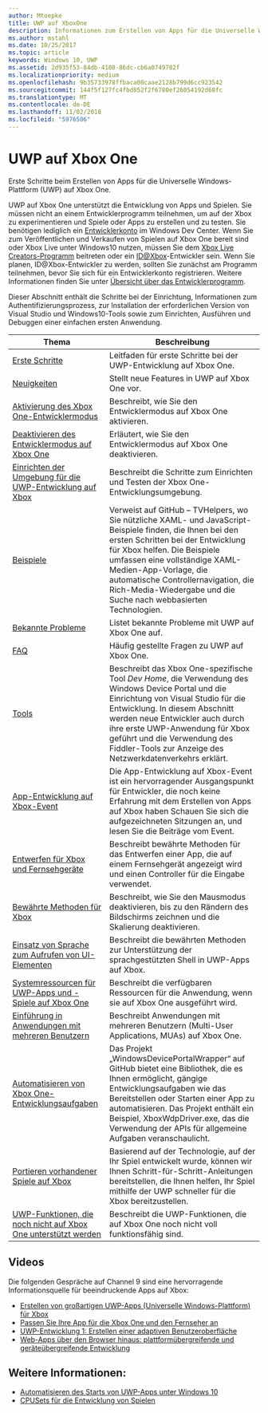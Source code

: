 ```yaml
---
author: Mtoepke
title: UWP auf XboxOne
description: Informationen zum Erstellen von Apps für die Universelle Windows-Plattform (UWP) auf Xbox One.
ms.author: mstahl
ms.date: 10/25/2017
ms.topic: article
keywords: Windows 10, UWP
ms.assetid: 2d935f53-84db-4108-86dc-cb6a0749782f
ms.localizationpriority: medium
ms.openlocfilehash: 9b35733978ffbaca00caae2128b799d6cc923542
ms.sourcegitcommit: 144f5f127fc4fbd852f2f6780ef26054192d68fc
ms.translationtype: MT
ms.contentlocale: de-DE
ms.lasthandoff: 11/02/2018
ms.locfileid: "5976506"
---
```

# <a name="uwp-on-xbox-one"></a>UWP auf Xbox One

Erste Schritte beim Erstellen von Apps für die Universelle Windows-Plattform (UWP) auf Xbox One.

UWP auf Xbox One unterstützt die Entwicklung von Apps und Spielen. Sie müssen nicht an einem Entwicklerprogramm teilnehmen, um auf der Xbox zu experimentieren und Spiele oder Apps zu erstellen und zu testen. Sie benötigen lediglich ein [Entwicklerkonto](https://developer.microsoft.com/en-us/store/register) im Windows Dev Center. Wenn Sie zum Veröffentlichen und Verkaufen von Spielen auf Xbox One bereit sind oder Xbox Live unter Windows10 nutzen, müssen Sie dem [Xbox Live Creators-Programm](https://developer.microsoft.com/games/xbox/xboxlive/creator) beitreten oder ein [ID@Xbox](http://www.xbox.com/Developers/id)-Entwickler sein. Wenn Sie planen, ID@Xbox-Entwickler zu werden, sollten Sie zunächst am Programm teilnehmen, bevor Sie sich für ein Entwicklerkonto registrieren. Weitere Informationen finden Sie unter [Übersicht über das Entwicklerprogramm](../xbox-live/developer-program-overview.md).

Dieser Abschnitt enthält die Schritte bei der Einrichtung, Informationen zum Authentifizierungsprozess, zur Installation der erforderlichen Version von Visual Studio und Windows10-Tools sowie zum Einrichten, Ausführen und Debuggen einer einfachen ersten Anwendung. 

| Thema      | Beschreibung |
|------------|-------------|
|[Erste Schritte](getting-started.md)| Leitfaden für erste Schritte bei der UWP-Entwicklung auf Xbox One. |
|[Neuigkeiten](whats-new.md)| Stellt neue Features in UWP auf Xbox One vor. |
|[Aktivierung des Xbox One-Entwicklermodus](devkit-activation.md)| Beschreibt, wie Sie den Entwicklermodus auf Xbox One aktivieren. |
|[Deaktivieren des Entwicklermodus auf Xbox One](devkit-deactivation.md)| Erläutert, wie Sie den Entwicklermodus auf Xbox One deaktivieren. |
|[Einrichten der Umgebung für die UWP-Entwicklung auf Xbox](development-environment-setup.md)| Beschreibt die Schritte zum Einrichten und Testen der Xbox One-Entwicklungsumgebung. |
|[Beispiele](samples.md)| Verweist auf GitHub – TVHelpers, wo Sie nützliche XAML- und JavaScript-Beispiele finden, die Ihnen bei den ersten Schritten bei der Entwicklung für Xbox helfen. Die Beispiele umfassen eine vollständige XAML-Medien-App-Vorlage, die automatische Controllernavigation, die Rich-Media-Wiedergabe und die Suche nach webbasierten Technologien. |
|[Bekannte Probleme](known-issues.md)| Listet bekannte Probleme mit UWP auf Xbox One auf. |
|[FAQ](frequently-asked-questions.md)| Häufig gestellte Fragen zu UWP auf Xbox One. |
|[Tools](introduction-to-xbox-tools.md)| Beschreibt das Xbox One-spezifische Tool _Dev Home_, die Verwendung des Windows Device Portal und die Einrichtung von Visual Studio für die Entwicklung. In diesem Abschnitt werden neue Entwickler auch durch ihre erste UWP-Anwendung für Xbox geführt und die Verwendung des Fiddler-Tools zur Anzeige des Netzwerkdatenverkehrs erklärt. |
| [App-Entwicklung auf Xbox-Event](https://developer.microsoft.com/windows/projects/campaigns/app-dev-on-xbox-event) | Die App-Entwicklung auf Xbox-Event ist ein hervorragender Ausgangspunkt für Entwickler, die noch keine Erfahrung mit dem Erstellen von Apps auf Xbox haben Schauen Sie sich die aufgezeichneten Sitzungen an, und lesen Sie die Beiträge vom Event. |
|[Entwerfen für Xbox und Fernsehgeräte](../design/devices/designing-for-tv.md)| Beschreibt bewährte Methoden für das Entwerfen einer App, die auf einem Fernsehgerät angezeigt wird und einen Controller für die Eingabe verwendet. |
|[Bewährte Methoden für Xbox](tailoring-for-xbox.md)| Beschreibt, wie Sie den Mausmodus deaktivieren, bis zu den Rändern des Bildschirms zeichnen und die Skalierung deaktivieren. |
|[Einsatz von Sprache zum Aufrufen von UI-Elementen](ves-on-xbox.md)| Beschreibt die bewährten Methoden zur Unterstützung der sprachgestützten Shell in UWP-Apps auf Xbox. |
|[Systemressourcen für UWP-Apps und -Spiele auf Xbox One](system-resource-allocation.md)| Beschreibt die verfügbaren Ressourcen für die Anwendung, wenn sie auf Xbox One ausgeführt wird. |
|[Einführung in Anwendungen mit mehreren Benutzern](multi-user-applications.md)| Beschreibt Anwendungen mit mehreren Benutzern (Multi-User Applications, MUAs) auf Xbox One. |
| [Automatisieren von Xbox One-Entwicklungsaufgaben](https://github.com/Microsoft/WindowsDevicePortalWrapper/tree/v0.9.4) | Das Projekt „WindowsDevicePortalWrapper“ auf GitHub bietet eine Bibliothek, die es Ihnen ermöglicht, gängige Entwicklungsaufgaben wie das Bereitstellen oder Starten einer App zu automatisieren. Das Projekt enthält ein Beispiel, XboxWdpDriver.exe, das die Verwendung der APIs für allgemeine Aufgaben veranschaulicht. |
|[Portieren vorhandener Spiele auf Xbox](development-lanes-landing.md)|Basierend auf der Technologie, auf der Ihr Spiel entwickelt wurde, können wir Ihnen Schritt-für-Schritt-Anleitungen bereitstellen, die Ihnen helfen, Ihr Spiel mithilfe der UWP schneller für die Xbox bereitzustellen.|
|[UWP-Funktionen, die noch nicht auf Xbox One unterstützt werden](http://go.microsoft.com/fwlink/p/?LinkId=760755)|  Beschreibt die UWP-Funktionen, die auf Xbox One noch nicht voll funktionsfähig sind.|

## <a name="videos"></a>Videos

Die folgenden Gespräche auf Channel 9 sind eine hervorragende Informationsquelle für beeindruckende Apps auf Xbox:

* [Erstellen von großartigen UWP-Apps (Universelle Windows-Plattform) für Xbox](https://channel9.msdn.com/Events/Build/2016/B883)
* [Passen Sie Ihre App für die Xbox One und den Fernseher an](https://channel9.msdn.com/Events/Build/2016/T651-R1)
* [UWP-Entwicklung 1: Erstellen einer adaptiven Benutzeroberfläche](https://channel9.msdn.com/Events/Build/2016/L724-R1)
* [Web-Apps über den Browser hinaus: plattformübergreifende und geräteübergreifende Entwicklung](https://channel9.msdn.com/Events/Build/2016/B888)

## <a name="see-also"></a>Weitere Informationen:

- [Automatisieren des Starts von UWP-Apps unter Windows 10](automate-launching-uwp-apps.md)
- [CPUSets für die Entwicklung von Spielen](cpusets-games.md)